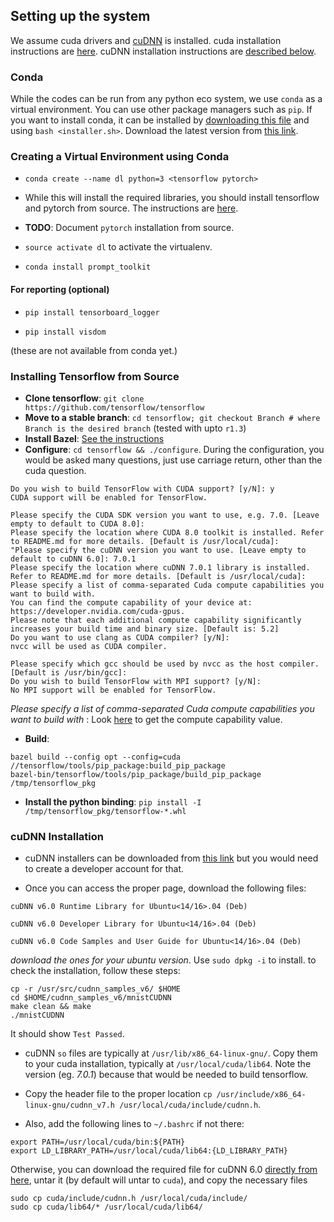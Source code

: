 ## Setting up the system

We assume cuda drivers and [cuDNN](https://developer.nvidia.com/cudnn) is installed. cuda installation instructions are [here](https://askubuntu.com/questions/799184/how-can-i-install-cuda-on-ubuntu-16-04). cuDNN installation instructions are [described below](#cudnn-installation).  

### Conda

While the codes can be run from any python eco system, we use `conda` as a virtual environment. You can use other package managers such as `pip`. If you want to install conda, it can be installed by [downloading this file](https://repo.continuum.io/archive/Anaconda3-4.4.0-Linux-x86_64.sh) and using `bash <installer.sh>`. Download the latest version from [this link](https://www.continuum.io/downloads).

### Creating a Virtual Environment using Conda

- `conda create --name dl python=3 <tensorflow pytorch>`

- While this will install the required libraries, you should install tensorflow and pytorch from source. The instructions are [here](#installing-tensorflow-from-source). 

- **TODO**: Document `pytorch` installation from source.

- `source activate dl` to activate the virtualenv.

- `conda install prompt_toolkit`

#### For reporting (optional)

- `pip install tensorboard_logger`

- `pip install visdom`

(these are not available from conda yet.)

### Installing Tensorflow from Source

- **Clone tensorflow**: `git clone https://github.com/tensorflow/tensorflow `
- **Move to a stable branch**: `cd tensorflow; git checkout Branch # where Branch is the desired branch` (tested with upto `r1.3`)
- **Install Bazel**: [See the instructions](https://docs.bazel.build/versions/master/install.html)
- **Configure**: `cd tensorflow && ./configure`. During the configuration, you would be asked many questions, just use carriage return, other than the cuda question. 
```
Do you wish to build TensorFlow with CUDA support? [y/N]: y
CUDA support will be enabled for TensorFlow.

Please specify the CUDA SDK version you want to use, e.g. 7.0. [Leave empty to default to CUDA 8.0]: 
Please specify the location where CUDA 8.0 toolkit is installed. Refer to README.md for more details. [Default is /usr/local/cuda]: 
"Please specify the cuDNN version you want to use. [Leave empty to default to cuDNN 6.0]: 7.0.1
Please specify the location where cuDNN 7.0.1 library is installed. Refer to README.md for more details. [Default is /usr/local/cuda]:
Please specify a list of comma-separated Cuda compute capabilities you want to build with.
You can find the compute capability of your device at: https://developer.nvidia.com/cuda-gpus.
Please note that each additional compute capability significantly increases your build time and binary size. [Default is: 5.2]
Do you want to use clang as CUDA compiler? [y/N]: 
nvcc will be used as CUDA compiler.

Please specify which gcc should be used by nvcc as the host compiler. [Default is /usr/bin/gcc]: 
Do you wish to build TensorFlow with MPI support? [y/N]: 
No MPI support will be enabled for TensorFlow.

``` 
_Please specify a list of comma-separated Cuda compute capabilities you want to build with_ : Look [here](https://developer.nvidia.com/cuda-gpus) to get the compute capability value. 
 
- **Build**: 
```buildoutcfg
bazel build --config opt --config=cuda //tensorflow/tools/pip_package:build_pip_package
bazel-bin/tensorflow/tools/pip_package/build_pip_package /tmp/tensorflow_pkg
```

- **Install the python binding**: `pip install -I /tmp/tensorflow_pkg/tensorflow-*.whl 
`  

### cuDNN Installation

- cuDNN installers can be downloaded from [this link](https://developer.nvidia.com/rdp/cudnn-download) but you would need to create a developer account for that.

- Once you can access the proper page, download the following files:

```buildoutcfg
cuDNN v6.0 Runtime Library for Ubuntu<14/16>.04 (Deb)

cuDNN v6.0 Developer Library for Ubuntu<14/16>.04 (Deb)

cuDNN v6.0 Code Samples and User Guide for Ubuntu<14/16>.04 (Deb)

```
_download the ones for your ubuntu version_. Use `sudo dpkg -i` to install. to check the installation, follow these steps:

```buildoutcfg
cp -r /usr/src/cudnn_samples_v6/ $HOME
cd $HOME/cudnn_samples_v6/mnistCUDNN
make clean && make
./mnistCUDNN
```
It should show `Test Passed`.

- cuDNN `so` files are typically at `/usr/lib/x86_64-linux-gnu/`. Copy them to your cuda installation, typically at `/usr/local/cuda/lib64`. Note the version (eg. _7.0.1_) because that would be needed to build tensorflow. 

- Copy the header file to the proper location `cp /usr/include/x86_64-linux-gnu/cudnn_v7.h /usr/local/cuda/include/cudnn.h`. 

- Also, add the following lines to `~/.bashrc` if not there:
```buildoutcfg
export PATH=/usr/local/cuda/bin:${PATH}
export LD_LIBRARY_PATH=/usr/local/cuda/lib64:{LD_LIBRARY_PATH}

```
Otherwise, you can download the required file for cuDNN 6.0 [directly from here]( http://developer.download.nvidia.com/compute/redist/cudnn/v6.0/cudnn-8.0-linux-x64-v6.0.tgz), untar it (by default will untar to `cuda`), and copy the necessary files
```buildoutcfg
sudo cp cuda/include/cudnn.h /usr/local/cuda/include/
sudo cp cuda/lib64/* /usr/local/cuda/lib64/

```

